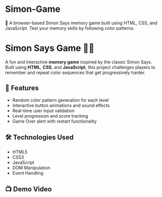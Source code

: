 # Simon-Game
🧠 A browser-based Simon Says memory game built using HTML, CSS, and JavaScript. Test your memory skills by following color patterns.

# Simon Says Game 🧠🎶

A fun and interactive **memory game** inspired by the classic Simon Says. Built using **HTML**, **CSS**, and **JavaScript**, this project challenges players to remember and repeat color sequences that get progressively harder.

## 📌 Features
- Random color pattern generation for each level
- Interactive button animations and sound effects
- Real-time user input validation
- Level progression and score tracking
- Game Over alert with restart functionality

## 🛠️ Technologies Used
- HTML5
- CSS3
- JavaScript
- DOM Manipulation
- Event Handling

## 📺 Demo Video
>
